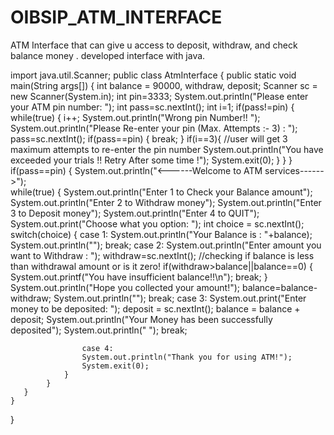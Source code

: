 # OIBSIP_ATM_INTERFACE
ATM Interface that can give u access to deposit, withdraw, and check balance money . developed interface with java.

 
 
 
import java.util.Scanner;
public class AtmInterface
{
    public static void main(String args[])
    {
        int balance = 90000, withdraw, deposit;
        Scanner sc = new Scanner(System.in);
        int pin=3333;
        System.out.println("Please enter your ATM pin number: ");
        int pass=sc.nextInt();
        int i=1;
        if(pass!=pin)
        {
            while(true)
            {
                i++;
                System.out.println("Wrong pin Number!! ");
                System.out.println("Please Re-enter your pin (Max. Attempts :- 3) : ");
                pass=sc.nextInt();
                if(pass==pin)
            {
                break;
            }
                if(i==3){
                    //user will get 3 maximum attempts to re-enter the pin number
                    System.out.println("You have exceeded your trials !! Retry After some time !");
                System.exit(0);
            }
            }
        }
            if(pass==pin)
        {
            System.out.println("<------Welcome to ATM services------>");  
            while(true)
            {
                System.out.println("Enter 1 to Check your Balance amount");
                System.out.println("Enter 2 to Withdraw money");
                System.out.println("Enter 3 to Deposit money");
                System.out.println("Enter 4 to QUIT");
                System.out.print("Choose what you option: ");
                int choice = sc.nextInt();
                switch(choice)
                {
                    case 1:
                    System.out.println("Your Balance is : "+balance);
                    System.out.println("");
                    break;
                    case 2:
                    System.out.println("Enter amount you want to Withdraw : ");
                    withdraw=sc.nextInt();
                    //checking if balance is less than withdrawal amount or is it zero!
                    if(withdraw>balance||balance==0)
                    {
                        System.out.printf("You have insufficient balance!!\n");
                        break;
                    }
                    System.out.println("Hope you collected your amount!");
                    balance=balance-withdraw;
                    System.out.println("");
                    break;
                    case 3:
                    System.out.print("Enter money to be deposited: ");
                    deposit = sc.nextInt();
                    balance = balance + deposit;
                    System.out.println("Your Money has been successfully deposited");
                    System.out.println(" ");
                    break;

                    case 4:
                    System.out.println("Thank you for using ATM!");
                    System.exit(0);
                }
            }
       }
    }
}

